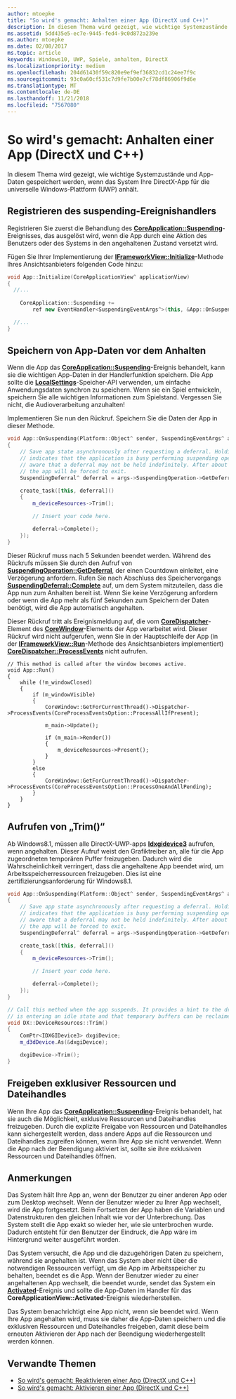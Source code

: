 ```yaml
---
author: mtoepke
title: "So wird's gemacht: Anhalten einer App (DirectX und C++)"
description: In diesem Thema wird gezeigt, wie wichtige Systemzustände und App-Daten gespeichert werden, wenn das System Ihre DirectX-App für die Universelle Windows-Plattform (UWP) anhält.
ms.assetid: 5dd435e5-ec7e-9445-fed4-9c0d872a239e
ms.author: mtoepke
ms.date: 02/08/2017
ms.topic: article
keywords: Windows10, UWP, Spiele, anhalten, DirectX
ms.localizationpriority: medium
ms.openlocfilehash: 204d61430f59c820e9ef9ef36832cd1c24ee7f9c
ms.sourcegitcommit: 93c0a60cf531c7d9fe7b00e7cf78df86906f9d6e
ms.translationtype: MT
ms.contentlocale: de-DE
ms.lasthandoff: 11/21/2018
ms.locfileid: "7567080"
---
```

# <a name="how-to-suspend-an-app-directx-and-c"></a>So wird's gemacht: Anhalten einer App (DirectX und C++)



In diesem Thema wird gezeigt, wie wichtige Systemzustände und App-Daten gespeichert werden, wenn das System Ihre DirectX-App für die universelle Windows-Plattform (UWP) anhält.

## <a name="register-the-suspending-event-handler"></a>Registrieren des suspending-Ereignishandlers


Registrieren Sie zuerst die Behandlung des [**CoreApplication::Suspending**](https://msdn.microsoft.com/library/windows/apps/br205860)-Ereignisses, das ausgelöst wird, wenn die App durch eine Aktion des Benutzers oder des Systems in den angehaltenen Zustand versetzt wird.

Fügen Sie Ihrer Implementierung der [**IFrameworkView::Initialize**](https://msdn.microsoft.com/library/windows/apps/hh700495)-Methode Ihres Ansichtsanbieters folgenden Code hinzu:

```cpp
void App::Initialize(CoreApplicationView^ applicationView)
{
  //...
  
    CoreApplication::Suspending +=
        ref new EventHandler<SuspendingEventArgs^>(this, &App::OnSuspending);

  //...
}
```

## <a name="save-any-app-data-before-suspending"></a>Speichern von App-Daten vor dem Anhalten


Wenn die App das [**CoreApplication::Suspending**](https://msdn.microsoft.com/library/windows/apps/br205860)-Ereignis behandelt, kann sie die wichtigen App-Daten in der Handlerfunktion speichern. Die App sollte die [**LocalSettings**](https://msdn.microsoft.com/library/windows/apps/br241622)-Speicher-API verwenden, um einfache Anwendungsdaten synchron zu speichern. Wenn sie ein Spiel entwickeln, speichern Sie alle wichtigen Informationen zum Spielstand. Vergessen Sie nicht, die Audioverarbeitung anzuhalten!

Implementieren Sie nun den Rückruf. Speichern Sie die Daten der App in dieser Methode.

```cpp
void App::OnSuspending(Platform::Object^ sender, SuspendingEventArgs^ args)
{
    // Save app state asynchronously after requesting a deferral. Holding a deferral
    // indicates that the application is busy performing suspending operations. Be
    // aware that a deferral may not be held indefinitely. After about five seconds,
    // the app will be forced to exit.
    SuspendingDeferral^ deferral = args->SuspendingOperation->GetDeferral();

    create_task([this, deferral]()
    {
        m_deviceResources->Trim();

        // Insert your code here.

        deferral->Complete();
    });
}
```

Dieser Rückruf muss nach 5 Sekunden beendet werden. Während des Rückrufs müssen Sie durch den Aufruf von [**SuspendingOperation::GetDeferral**](https://msdn.microsoft.com/library/windows/apps/br224690), der einen Countdown einleitet, eine Verzögerung anfordern. Rufen Sie nach Abschluss des Speichervorgangs [**SuspendingDeferral::Complete**](https://msdn.microsoft.com/library/windows/apps/br224685) auf, um dem System mitzuteilen, dass die App nun zum Anhalten bereit ist. Wenn Sie keine Verzögerung anfordern oder wenn die App mehr als fünf Sekunden zum Speichern der Daten benötigt, wird die App automatisch angehalten.

Dieser Rückruf tritt als Ereignismeldung auf, die vom [**CoreDispatcher**](https://msdn.microsoft.com/library/windows/apps/br208211)-Element des [**CoreWindow**](https://msdn.microsoft.com/library/windows/apps/br208225)-Elements der App verarbeitet wird. Dieser Rückruf wird nicht aufgerufen, wenn Sie in der Hauptschleife der App (in der [**IFrameworkView::Run**](https://msdn.microsoft.com/library/windows/apps/hh700505)-Methode des Ansichtsanbieters implementiert) [**CoreDispatcher::ProcessEvents**](https://msdn.microsoft.com/library/windows/apps/br208215) nicht aufrufen.

``` syntax
// This method is called after the window becomes active.
void App::Run()
{
    while (!m_windowClosed)
    {
        if (m_windowVisible)
        {
            CoreWindow::GetForCurrentThread()->Dispatcher->ProcessEvents(CoreProcessEventsOption::ProcessAllIfPresent);

            m_main->Update();

            if (m_main->Render())
            {
                m_deviceResources->Present();
            }
        }
        else
        {
            CoreWindow::GetForCurrentThread()->Dispatcher->ProcessEvents(CoreProcessEventsOption::ProcessOneAndAllPending);
        }
    }
}
```

## <a name="call-trim"></a>Aufrufen von „Trim()“


Ab Windows8.1, müssen alle DirectX-UWP-apps [**Idxgidevice3**](https://msdn.microsoft.com/library/windows/desktop/dn280346) aufrufen, wenn angehalten. Dieser Aufruf weist den Grafiktreiber an, alle für die App zugeordneten temporären Puffer freizugeben. Dadurch wird die Wahrscheinlichkeit verringert, dass die angehaltene App beendet wird, um Arbeitsspeicherressourcen freizugeben. Dies ist eine zertifizierungsanforderung für Windows8.1.

```cpp
void App::OnSuspending(Platform::Object^ sender, SuspendingEventArgs^ args)
{
    // Save app state asynchronously after requesting a deferral. Holding a deferral
    // indicates that the application is busy performing suspending operations. Be
    // aware that a deferral may not be held indefinitely. After about five seconds,
    // the app will be forced to exit.
    SuspendingDeferral^ deferral = args->SuspendingOperation->GetDeferral();

    create_task([this, deferral]()
    {
        m_deviceResources->Trim();

        // Insert your code here.

        deferral->Complete();
    });
}

// Call this method when the app suspends. It provides a hint to the driver that the app 
// is entering an idle state and that temporary buffers can be reclaimed for use by other apps.
void DX::DeviceResources::Trim()
{
    ComPtr<IDXGIDevice3> dxgiDevice;
    m_d3dDevice.As(&dxgiDevice);

    dxgiDevice->Trim();
}
```

## <a name="release-any-exclusive-resources-and-file-handles"></a>Freigeben exklusiver Ressourcen und Dateihandles


Wenn Ihre App das [**CoreApplication::Suspending**](https://msdn.microsoft.com/library/windows/apps/br205860)-Ereignis behandelt, hat sie auch die Möglichkeit, exklusive Ressourcen und Dateihandles freizugeben. Durch die explizite Freigabe von Ressourcen und Dateihandles kann sichergestellt werden, dass andere Apps auf die Ressourcen und Dateihandles zugreifen können, wenn Ihre App sie nicht verwendet. Wenn die App nach der Beendigung aktiviert ist, sollte sie ihre exklusiven Ressourcen und Dateihandles öffnen.

## <a name="remarks"></a>Anmerkungen


Das System hält Ihre App an, wenn der Benutzer zu einer anderen App oder zum Desktop wechselt. Wenn der Benutzer wieder zu Ihrer App wechselt, wird die App fortgesetzt. Beim Fortsetzen der App haben die Variablen und Datenstrukturen den gleichen Inhalt wie vor der Unterbrechung. Das System stellt die App exakt so wieder her, wie sie unterbrochen wurde. Dadurch entsteht für den Benutzer der Eindruck, die App wäre im Hintergrund weiter ausgeführt worden.

Das System versucht, die App und die dazugehörigen Daten zu speichern, während sie angehalten ist. Wenn das System aber nicht über die notwendigen Ressourcen verfügt, um die App im Arbeitsspeicher zu behalten, beendet es die App. Wenn der Benutzer wieder zu einer angehaltenen App wechselt, die beendet wurde, sendet das System ein [**Activated**](https://msdn.microsoft.com/library/windows/apps/br225018)-Ereignis und sollte die App-Daten im Handler für das **CoreApplicationView::Activated**-Ereignis wiederherstellen.

Das System benachrichtigt eine App nicht, wenn sie beendet wird. Wenn Ihre App angehalten wird, muss sie daher die App-Daten speichern und die exklusiven Ressourcen und Dateihandles freigeben, damit diese beim erneuten Aktivieren der App nach der Beendigung wiederhergestellt werden können.

## <a name="related-topics"></a>Verwandte Themen

* [So wird's gemacht: Reaktivieren einer App (DirectX und C++)](how-to-resume-an-app-directx-and-cpp.md)
* [So wird's gemacht: Aktivieren einer App (DirectX und C++)](how-to-activate-an-app-directx-and-cpp.md)

 

 




